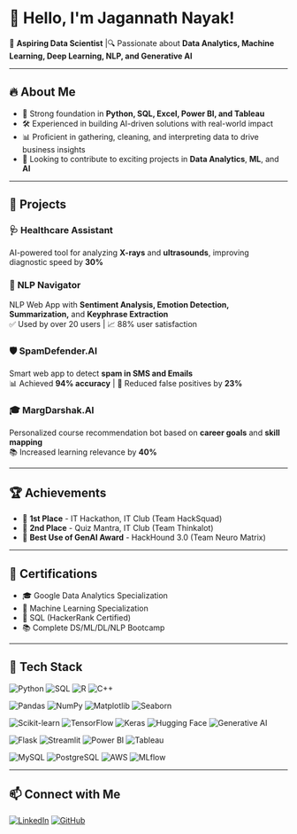 # 👋 Hello, I'm Jagannath Nayak!

🎯 **Aspiring Data Scientist** |🔍 Passionate about **Data Analytics, Machine Learning, Deep Learning, NLP, and Generative AI**

---

## 🔥 About Me

- 🧠 Strong foundation in **Python, SQL, Excel, Power BI, and Tableau**
- 🛠️ Experienced in building AI-driven solutions with real-world impact
- 📊 Proficient in gathering, cleaning, and interpreting data to drive business insights
- 🚀 Looking to contribute to exciting projects in **Data Analytics**, **ML**, and **AI**

---

## 🚀 Projects

### 🩺 **Healthcare Assistant**
AI-powered tool for analyzing **X-rays** and **ultrasounds**, improving diagnostic speed by **30%**

### 💬 **NLP Navigator**
NLP Web App with **Sentiment Analysis, Emotion Detection, Summarization,** and **Keyphrase Extraction**  
✅ Used by over 20 users | 📈 88% user satisfaction

### 🛡️ **SpamDefender.AI**
Smart web app to detect **spam in SMS and Emails**  
📊 Achieved **94% accuracy** | 🔐 Reduced false positives by **23%**

### 🎓 **MargDarshak.AI**
Personalized course recommendation bot based on **career goals** and **skill mapping**  
📚 Increased learning relevance by **40%**

---

## 🏆 Achievements

- 🥇 **1st Place** - IT Hackathon, IT Club (Team HackSquad)
- 🥈 **2nd Place** - Quiz Mantra, IT Club (Team Thinkalot)
- 🏅 **Best Use of GenAI Award** - HackHound 3.0 (Team Neuro Matrix)

---

## 📜 Certifications

- 🎓 Google Data Analytics Specialization  
- 🧪 Machine Learning Specialization  
- 🧮 SQL (HackerRank Certified)  
- 📚 Complete DS/ML/DL/NLP Bootcamp  

---

## 🧰 Tech Stack

![Python](https://img.shields.io/badge/Python-3670A0?style=for-the-badge&logo=python&logoColor=ffdd54)
![SQL](https://img.shields.io/badge/SQL-FF4154?style=for-the-badge&logo=mysql&logoColor=white)
![R](https://img.shields.io/badge/R-276DC3?style=for-the-badge&logo=r&logoColor=white)
![C++](https://img.shields.io/badge/C++-00599C?style=for-the-badge&logo=c%2B%2B&logoColor=white)

![Pandas](https://img.shields.io/badge/Pandas-150458?style=for-the-badge&logo=pandas&logoColor=white)
![NumPy](https://img.shields.io/badge/NumPy-013243?style=for-the-badge&logo=numpy&logoColor=white)
![Matplotlib](https://img.shields.io/badge/Matplotlib-11557C?style=for-the-badge&logo=plotly&logoColor=white)
![Seaborn](https://img.shields.io/badge/Seaborn-3E65AA?style=for-the-badge)

![Scikit-learn](https://img.shields.io/badge/Scikit--Learn-F7931E?style=for-the-badge&logo=scikitlearn&logoColor=white)
![TensorFlow](https://img.shields.io/badge/TensorFlow-FF6F00?style=for-the-badge&logo=tensorflow&logoColor=white)
![Keras](https://img.shields.io/badge/Keras-D00000?style=for-the-badge&logo=keras&logoColor=white)
![Hugging Face](https://img.shields.io/badge/HuggingFace-FFD21F?style=for-the-badge&logo=huggingface&logoColor=black)
![Generative AI](https://img.shields.io/badge/Generative%20AI-blueviolet?style=for-the-badge)

![Flask](https://img.shields.io/badge/Flask-000000?style=for-the-badge&logo=flask&logoColor=white)
![Streamlit](https://img.shields.io/badge/Streamlit-FF4B4B?style=for-the-badge&logo=streamlit&logoColor=white)
![Power BI](https://img.shields.io/badge/PowerBI-F2C811?style=for-the-badge&logo=powerbi&logoColor=black)
![Tableau](https://img.shields.io/badge/Tableau-E97627?style=for-the-badge&logo=tableau&logoColor=white)

![MySQL](https://img.shields.io/badge/MySQL-4479A1?style=for-the-badge&logo=mysql&logoColor=white)
![PostgreSQL](https://img.shields.io/badge/PostgreSQL-336791?style=for-the-badge&logo=postgresql&logoColor=white)
![AWS](https://img.shields.io/badge/AWS-232F3E?style=for-the-badge&logo=amazonaws&logoColor=white)
![MLflow](https://img.shields.io/badge/MLflow-111111?style=for-the-badge&logo=mlflow&logoColor=white)

---

## 📫 Connect with Me

[![LinkedIn](https://img.shields.io/badge/LinkedIn-blue?style=for-the-badge&logo=linkedin&logoColor=white)](https://linkedin.com/in/jagannath-nayak-ds)
[![GitHub](https://img.shields.io/badge/GitHub-black?style=for-the-badge&logo=github&logoColor=white)](https://github.com/jagannath-nayak)

